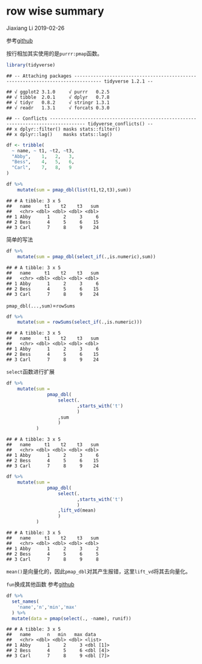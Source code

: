 row wise summary
================
Jiaxiang Li
2019-02-26

参考[github](https://github.com/jennybc/row-oriented-workflows/blob/master/ex09_row-summaries.md)

按行相加其实使用的是`purrr:pmap`函数。

``` r
library(tidyverse)
```

    ## -- Attaching packages -------------------------------------------------------------------------------- tidyverse 1.2.1 --

    ## √ ggplot2 3.1.0     √ purrr   0.2.5
    ## √ tibble  2.0.1     √ dplyr   0.7.8
    ## √ tidyr   0.8.2     √ stringr 1.3.1
    ## √ readr   1.3.1     √ forcats 0.3.0

    ## -- Conflicts ----------------------------------------------------------------------------------- tidyverse_conflicts() --
    ## x dplyr::filter() masks stats::filter()
    ## x dplyr::lag()    masks stats::lag()

``` r
df <- tribble(
  ~ name, ~ t1, ~t2, ~t3,
  "Abby",    1,   2,   3,
  "Bess",    4,   5,   6,
  "Carl",    7,   8,   9
)
```

``` r
df %>% 
    mutate(sum = pmap_dbl(list(t1,t2,t3),sum))
```

    ## # A tibble: 3 x 5
    ##   name     t1    t2    t3   sum
    ##   <chr> <dbl> <dbl> <dbl> <dbl>
    ## 1 Abby      1     2     3     6
    ## 2 Bess      4     5     6    15
    ## 3 Carl      7     8     9    24

简单的写法

``` r
df %>% 
    mutate(sum = pmap_dbl(select_if(.,is.numeric),sum))
```

    ## # A tibble: 3 x 5
    ##   name     t1    t2    t3   sum
    ##   <chr> <dbl> <dbl> <dbl> <dbl>
    ## 1 Abby      1     2     3     6
    ## 2 Bess      4     5     6    15
    ## 3 Carl      7     8     9    24

`pmap_dbl(...,sum)`=`rowSums`

``` r
df %>% 
    mutate(sum = rowSums(select_if(.,is.numeric)))
```

    ## # A tibble: 3 x 5
    ##   name     t1    t2    t3   sum
    ##   <chr> <dbl> <dbl> <dbl> <dbl>
    ## 1 Abby      1     2     3     6
    ## 2 Bess      4     5     6    15
    ## 3 Carl      7     8     9    24

`select`函数进行扩展

``` r
df %>%
    mutate(sum = 
               pmap_dbl(
                   select(.
                          ,starts_with('t')
                          )
                   ,sum
                   )
           )    
```

    ## # A tibble: 3 x 5
    ##   name     t1    t2    t3   sum
    ##   <chr> <dbl> <dbl> <dbl> <dbl>
    ## 1 Abby      1     2     3     6
    ## 2 Bess      4     5     6    15
    ## 3 Carl      7     8     9    24

``` r
df %>%
    mutate(sum = 
               pmap_dbl(
                   select(.
                          ,starts_with('t')
                          )
                   ,lift_vd(mean)
                   )
           )    
```

    ## # A tibble: 3 x 5
    ##   name     t1    t2    t3   sum
    ##   <chr> <dbl> <dbl> <dbl> <dbl>
    ## 1 Abby      1     2     3     2
    ## 2 Bess      4     5     6     5
    ## 3 Carl      7     8     9     8

`mean()`是向量化的，因此`pmap_dbl`对其产生报错，这里`lift_vd`将其去向量化。

`fun`换成其他函数
参考[github](https://github.com/jennybc/row-oriented-workflows/blob/master/ex06_runif-via-pmap.md)

``` r
df %>%
  set_names(
    'name','n','min','max'
  ) %>% 
  mutate(data = pmap(select(., -name), runif))
```

    ## # A tibble: 3 x 5
    ##   name      n   min   max data     
    ##   <chr> <dbl> <dbl> <dbl> <list>   
    ## 1 Abby      1     2     3 <dbl [1]>
    ## 2 Bess      4     5     6 <dbl [4]>
    ## 3 Carl      7     8     9 <dbl [7]>
